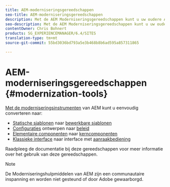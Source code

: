```yaml
---
title: AEM-moderniseringsgereedschappen
seo-title: AEM-moderniseringsgereedschappen
description: Met de AEM Moderniseringsgereedschappen kunt u uw oudere AEM-functies omzetten in de nieuwste technologie
seo-description: Met de AEM Moderniseringsgereedschappen kunt u uw oudere AEM-functies eenvoudig omzetten in de nieuwste technologie
contentOwner: Chris Bohnert
products: SG_EXPERIENCEMANAGER/6.4/SITES
translation-type: tm+mt
source-git-commit: 55bd3036bd793a5e3b468b8b6ad595a857311865

---
```



# AEM-moderniseringsgereedschappen {#modernization-tools}

[Met de moderniseringsinstrumenten](http://opensource.adobe.com/aem-modernize-tools/) van AEM kunt u eenvoudig converteren naar:

* [Statische sjablonen](page-templates-static.md) naar [bewerkbare sjablonen](page-templates-editable.md)
* [Configuraties](page-templates-static.md) ontwerpen naar [beleid](page-templates-editable.md)
* [Elementaire componenten](/help/sites-authoring/default-components-foundation.md) naar [kerncomponenten](https://docs.adobe.com/content/help/en/experience-manager-core-components/using/introduction.html)
* [Klassieke interface](website.md) naar interface met [aanraakbediening](touch-ui-concepts.md)

Raadpleeg de documentatie [](http://opensource.adobe.com/aem-modernize-tools/)bij deze gereedschappen voor meer informatie over het gebruik van deze gereedschappen.

>[!NOTE]
>
>De Moderniseringshulpmiddelen van AEM zijn een communautaire inspanning en worden niet gesteund of door Adobe gewaarborgd.